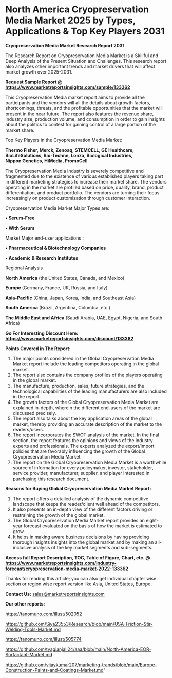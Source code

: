 # North America Cryopreservation Media Market 2025 by Types, Applications & Top Key Players 2031

<strong>Cryopreservation Media Market Research Report 2031</strong>

The Research Report on Cryopreservation Media Market is a Skillful and Deep Analysis of the Present Situation and Challenges. This research report also analyzes other important trends and market drivers that will affect market growth over 2025-2031.

<strong>Request Sample Report @ <a href=https://www.marketreportsinsights.com/sample/133362>https://www.marketreportsinsights.com/sample/133362</a></strong>

This Cryopreservation Media market report aims to provide all the participants and the vendors will all the details about growth factors, shortcomings, threats, and the profitable opportunities that the market will present in the near future. The report also features the revenue share, industry size, production volume, and consumption in order to gain insights about the politics to contest for gaining control of a large portion of the market share.

Top Key Players in the Cryopreservation Media Market:

<strong>Thermo Fisher, Merck, Zenoaq, STEMCELL, GE Healthcare, BioLifeSolutions, Bio-Techne, Lonza, Biological Industries, Nippon Genetics, HiMedia, PromoCell</strong>

The Cryopreservation Media Industry is severely competitive and fragmented due to the existence of various established players taking part in different marketing strategies to increase their market share. The vendors operating in the market are profiled based on price, quality, brand, product differentiation, and product portfolio. The vendors are turning their focus increasingly on product customization through customer interaction.

Cryopreservation Media Market Major Types are:

<strong>• Serum-Free

• With Serum</strong>

Market Major end-user applications :

<strong>• Pharmaceutical & Biotechnology Companies

• Academic & Research Institutes</strong>

Regional Analysis

</u><strong><b>North America</b></strong> (the United States, Canada, and Mexico)

<strong><b>Europe </b></strong>(Germany, France, UK, Russia, and Italy)

<strong><b>Asia-Pacific</b></strong> (China, Japan, Korea, India, and Southeast Asia)

<strong><b>South America</b></strong> (Brazil, Argentina, Colombia, etc.)

<strong><b>The Middle East and Africa</b></strong> (Saudi Arabia, UAE, Egypt, Nigeria, and South Africa)

<strong>Go For Interesting Discount Here: <a href=https://www.marketreportsinsights.com/discount/133362>https://www.marketreportsinsights.com/discount/133362</a></strong>

<strong>Points Covered in The Report:</strong>
<ol>
  <li>The major points considered in the Global Cryopreservation Media Market report include the leading competitors operating in the global market.</li>
  <li>The report also contains the company profiles of the players operating in the global market.</li>
  <li>The manufacture, production, sales, future strategies, and the technological capabilities of the leading manufacturers are also included in the report.</li>
  <li>The growth factors of the Global Cryopreservation Media Market are explained in-depth, wherein the different end-users of the market are discussed precisely.</li>
  <li>The report also talks about the key application areas of the global market, thereby providing an accurate description of the market to the readers/users.</li>
  <li>The report incorporates the SWOT analysis of the market. In the final section, the report features the opinions and views of the industry experts and professionals. The experts analyzed the export/import policies that are favorably influencing the growth of the Global Cryopreservation Media Market.</li>
  <li>The report on the Global Cryopreservation Media Market is a worthwhile source of information for every policymaker, investor, stakeholder, service provider, manufacturer, supplier, and player interested in purchasing this research document.</li>
</ol>
<strong>Reasons for Buying Global Cryopreservation Media Market Report:</strong>

<ol>
  <li>The report offers a detailed analysis of the dynamic competitive landscape that keeps the reader/client well ahead of the competitors.</li>
  <li>It also presents an in-depth view of the different factors driving or restraining the growth of the global market.</li>
  <li>The Global Cryopreservation Media Market report provides an eight-year forecast evaluated on the basis of how the market is estimated to grow.</li>
  <li>It helps in making aware business decisions by having providing thorough insights insights into the global market and by making an all-inclusive analysis of the key market segments and sub-segments.</li>
</ol>
<strong>Access full Report Description, TOC, Table of Figure, Chart, etc. @ <a href=https://www.marketreportsinsights.com/industry-forecast/cryopreservation-media-market-2022-133362>https://www.marketreportsinsights.com/industry-forecast/cryopreservation-media-market-2022-133362</a></strong>


Thanks for reading this article; you can also get individual chapter wise section or region wise report version like Asia, United States, Europe.

<strong>Contact Us:</strong>
sales@marketreportsinsights.com

<strong>Our other reports:</strong>

<a href=https://tanomuno.com/illust/502052>https://tanomuno.com/illust/502052</a>

<a href=https://github.com/Siya23553/Research/blob/main/USA-Friction-Stir-Welding-Tools-Market.md>https://github.com/Siya23553/Research/blob/main/USA-Friction-Stir-Welding-Tools-Market.md</a>

<a href=https://tanomuno.com/illust/505774>https://tanomuno.com/illust/505774</a>

<a href=https://github.com/tyagianjali24/aaa/blob/main/North-America-EOR-Surfactant-Market.md>https://github.com/tyagianjali24/aaa/blob/main/North-America-EOR-Surfactant-Market.md</a>

<a href=https://github.com/vijaykumar207/marketing-trands/blob/main/Europe-Construction-Paints-and-Coatings-Market.md>https://github.com/vijaykumar207/marketing-trands/blob/main/Europe-Construction-Paints-and-Coatings-Market.md</a>"
